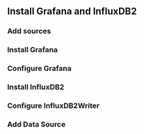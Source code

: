 ## Install Grafana and InfluxDB2
### Add sources
### Install Grafana
### Configure Grafana
### Install InfluxDB2
### Configure InfluxDB2Writer
### Add Data Source